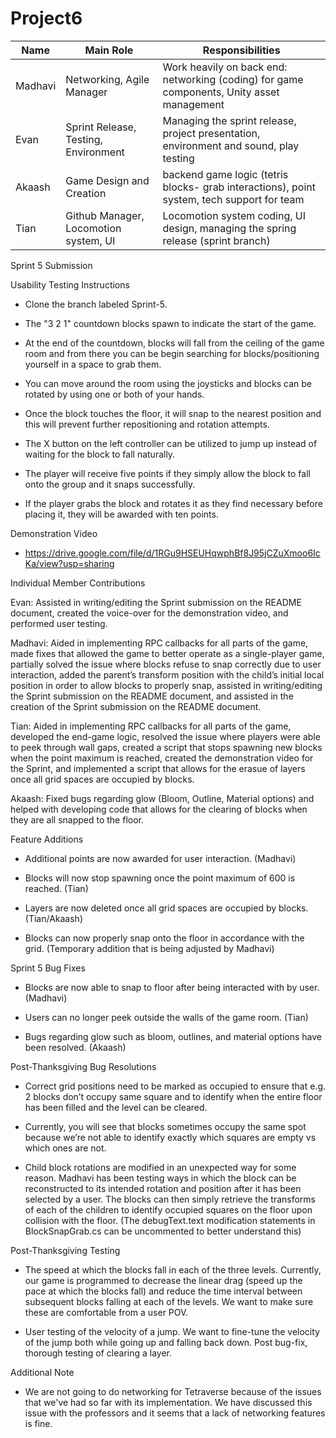 # Project6

Name | Main Role | Responsibilities 
--- | --- | ---
Madhavi | Networking, Agile Manager | Work heavily on back end: networking (coding) for game components, Unity asset management
Evan | Sprint Release, Testing, Environment | Managing the sprint release, project presentation, environment and sound, play testing
Akaash | Game Design and Creation | backend game logic (tetris blocks- grab interactions), point system, tech support for team
Tian | Github Manager, Locomotion system, UI | Locomotion system coding, UI design, managing the spring release (sprint branch)

Sprint 5 Submission 

Usability Testing Instructions

- Clone the branch labeled Sprint-5.

- The "3 2 1" countdown blocks spawn to indicate the start of the game.

- At the end of the countdown, blocks will fall from the ceiling of the game room and from there you can be begin searching for blocks/positioning yourself in a space to grab them.

- You can move around the room using the joysticks and blocks can be rotated by using one or both of your hands.

- Once the block touches the floor, it will snap to the nearest position and this will prevent further repositioning and rotation attempts.

- The X button on the left controller can be utilized to jump up instead of waiting for the block to fall naturally.

- The player will receive five points if they simply allow the block to fall onto the group and it snaps successfully.

- If the player grabs the block and rotates it as they find necessary before placing it, they will be awarded with ten points.

Demonstration Video

- https://drive.google.com/file/d/1RGu9HSEUHqwphBf8J95jCZuXmoo6IcKa/view?usp=sharing

Individual Member Contributions

Evan: Assisted in writing/editing the Sprint submission on the README document, created the voice-over for the demonstration video, and performed user testing.

Madhavi: Aided in implementing RPC callbacks for all parts of the game, made fixes that allowed the game to better operate as a single-player game, partially solved the issue where blocks refuse to snap correctly due to user interaction, added the parent’s transform position with the child’s initial local position in order to allow blocks to properly snap, assisted in writing/editing the Sprint submission on the README document, and assisted in the creation of the Sprint submission on the README document.

Tian: Aided in implementing RPC callbacks for all parts of the game, developed the end-game logic, resolved the issue where players were able to peek through wall gaps, created a script that stops spawning new blocks when the point maximum is reached, created the demonstration video for the Sprint, and implemented a script that allows for the erasue of layers once all grid spaces are occupied by blocks.

Akaash: Fixed bugs regarding glow (Bloom, Outline, Material options) and helped with developing code that allows for the clearing of blocks when they are all snapped to the floor.

Feature Additions

- Additional points are now awarded for user interaction. (Madhavi)

- Blocks will now stop spawning once the point maximum of 600 is reached. (Tian)

- Layers are now deleted once all grid spaces are occupied by blocks. (Tian/Akaash)

- Blocks can now properly snap onto the floor in accordance with the grid. (Temporary addition that is being adjusted by Madhavi)

Sprint 5 Bug Fixes

- Blocks are now able to snap to floor after being interacted with by user. (Madhavi)

- Users can no longer peek outside the walls of the game room. (Tian)

- Bugs regarding glow such as bloom, outlines, and material options have been resolved. (Akaash)

Post-Thanksgiving Bug Resolutions

- Correct grid positions need to be marked as occupied to ensure that e.g. 2 blocks don’t occupy same square and to identify when the entire floor has been filled and the level can be cleared. 

- Currently, you will see that blocks sometimes occupy the same spot because we’re not able to identify exactly which squares are empty vs which ones are not.

- Child block rotations are modified in an unexpected way for some reason. Madhavi has been testing ways in which the block can be reconstructed to its intended rotation and position after it has been selected by a user. The blocks can then simply retrieve the transforms of each of the children to identify occupied squares on the floor upon collision with the floor. (The debugText.text modification statements in BlockSnapGrab.cs can be uncommented to better understand this)

Post-Thanksgiving Testing

- The speed at which the blocks fall in each of the three levels. Currently, our game is programmed to decrease the linear drag (speed up the pace at which the blocks fall) and reduce the time interval between subsequent blocks falling at each of the levels. We want to make sure these are comfortable from a user POV.

- User testing of the velocity of a jump. We want to fine-tune the velocity of the jump both while going up and falling back down.
Post bug-fix, thorough testing of clearing a layer.

Additional Note

- We are not going to do networking for Tetraverse because of the issues that we've had so far with its implementation. We have discussed this issue with the professors and it seems that a lack of networking features is fine.
